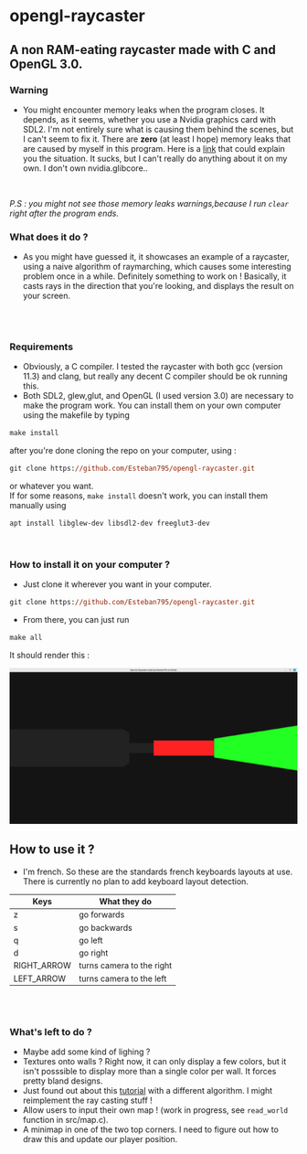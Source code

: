 # opengl-raycaster
## A non RAM-eating raycaster made with C and OpenGL 3.0.


### __Warning__

- You might encounter memory leaks when the program closes. It depends, as it seems, whether you use a Nvidia graphics card with SDL2. I'm not entirely sure what is causing them behind the scenes, but I can't seem to fix it. There are **zero** (at least I hope) memory leaks that are caused by myself in this program. Here is a [link](https://forums.developer.nvidia.com/t/asan-reports-memory-leak-in-libnvidia-glcore-so-515-57/222697/2) that could explain you the situation. It sucks, but I can't really do anything about it on my own. I don't own nvidia.glibcore..
<br />

*P.S : you might not see those memory leaks warnings,because I run `clear` right after the program ends.*


### __What does it do ?__
- As you might have guessed it, it showcases an example of a raycaster, using a naive algorithm of raymarching, which causes some interesting problem once in a while. Definitely something to work on ! Basically, it casts rays in the direction that you're looking, and displays the result on your screen.
<br />
<br />

### __Requirements__
- Obviously, a C compiler. I tested the raycaster with both gcc (version 11.3) and clang, but really any decent C compiler should be ok running this.
- Both SDL2, glew,glut, and OpenGL (I used version 3.0) are necessary to make the program work. You can install them on your own computer using the makefile by typing 
```ps
make install
```
after you're done cloning the repo on your computer, using : 
```ps
git clone https://github.com/Esteban795/opengl-raycaster.git
```
or whatever you want.
<br/>
If for some reasons, ```make install``` doesn't work, you can install them manually using 
```ps 
apt install libglew-dev libsdl2-dev freeglut3-dev
```

<br/>

### __How to install it on your computer ?__

- Just clone it wherever you want in your computer.

```ps
git clone https://github.com/Esteban795/opengl-raycaster.git
```
- From there, you can just run 
```ps
make all
```
It should render this : 
<br/>

![first_example](images/first_example.png)


## How to use it ?

- I'm french. So these are the standards french keyboards layouts at use. There is currently no plan to add keyboard layout detection.

| Keys        | What they do                  |
|-------------|-------------------------------|
| z  | go forwards        |     |
| s| go backwards          |
| q | go left| 
| d  | go right  |
| RIGHT_ARROW | turns camera to the right |
| LEFT_ARROW         | turns camera to the left              |


<br />
<br />

### __What's left to do__ ?
 
- Maybe add some kind of lighing ?
- Textures onto walls ? Right now, it can only display a few colors, but it isn't posssible to display more than a single color per wall. It forces pretty bland designs.
- Just found out about this [tutorial](https://lodev.org/cgtutor/raycasting.html) with a different algorithm. I might reimplement the ray casting stuff !
- Allow users to input their own map ! (work in progress, see ```read_world``` function in src/map.c).
- A minimap in one of the two top corners. I need to figure out how to draw this and update our player position.